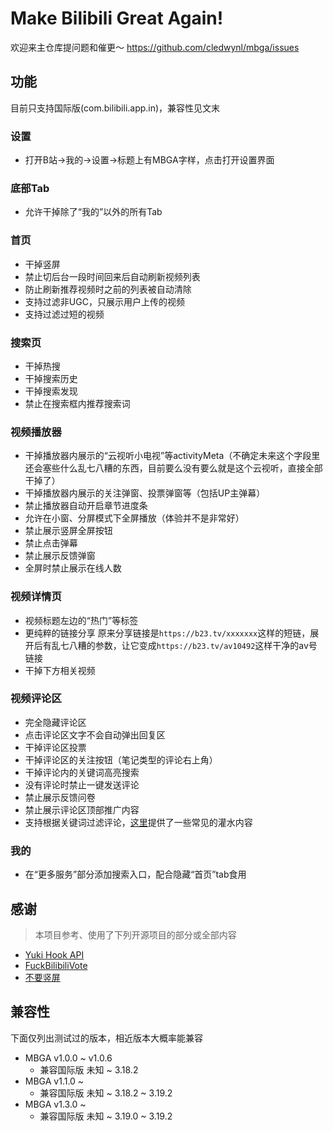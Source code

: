 # Make Bilibili Great Again!

欢迎来主仓库提问题和催更～ https://github.com/cledwynl/mbga/issues

## 功能

目前只支持国际版(com.bilibili.app.in)，兼容性见文末

### 设置

* 打开B站->我的->设置->标题上有MBGA字样，点击打开设置界面

### 底部Tab

* 允许干掉除了“我的”以外的所有Tab

### 首页

* 干掉竖屏
* 禁止切后台一段时间回来后自动刷新视频列表
* 防止刷新推荐视频时之前的列表被自动清除
* 支持过滤非UGC，只展示用户上传的视频
* 支持过滤过短的视频

### 搜索页

* 干掉热搜
* 干掉搜索历史
* 干掉搜索发现
* 禁止在搜索框内推荐搜索词

### 视频播放器

* 干掉播放器内展示的“云视听小电视”等activityMeta（不确定未来这个字段里还会塞些什么乱七八糟的东西，目前要么没有要么就是这个云视听，直接全部干掉了）
* 干掉播放器内展示的关注弹窗、投票弹窗等（包括UP主弹幕）
* 禁止播放器自动开启章节进度条
* 允许在小窗、分屏模式下全屏播放（体验并不是非常好）
* 禁止展示竖屏全屏按钮
* 禁止点击弹幕
* 禁止展示反馈弹窗
* 全屏时禁止展示在线人数

### 视频详情页

* 视频标题左边的“热门”等标签
* 更纯粹的链接分享
  原来分享链接是`https://b23.tv/xxxxxxx`这样的短链，展开后有乱七八糟的参数，让它变成`https://b23.tv/av10492`这样干净的av号链接
* 干掉下方相关视频

### 视频评论区

* 完全隐藏评论区
* 点击评论区文字不会自动弹出回复区
* 干掉评论区投票
* 干掉评论区的关注按钮（笔记类型的评论右上角）
* 干掉评论内的关键词高亮搜索
* 没有评论时禁止一键发送评论
* 禁止展示反馈问卷
* 禁止展示评论区顶部推广内容
* 支持根据关键词过滤评论，[这里](https://github.com/cledwynl/mbga/issues/79)提供了一些常见的灌水内容

### 我的

* 在“更多服务”部分添加搜索入口，配合隐藏“首页”tab食用

## 感谢

> 本项目参考、使用了下列开源项目的部分或全部内容

* [Yuki Hook API](https://github.com/HighCapable/YukiHookAPI)
* [FuckBilibiliVote](https://github.com/zerorooot/FuckBilibiliVote)
* [不要竖屏](https://github.com/WankkoRee/Portrait2Landscape)

## 兼容性

下面仅列出测试过的版本，相近版本大概率能兼容

* MBGA v1.0.0 ~ v1.0.6
  * 兼容国际版 未知 ~ 3.18.2
* MBGA v1.1.0 ~
  * 兼容国际版 未知 ~ 3.18.2 ~ 3.19.2
* MBGA v1.3.0 ~
  * 兼容国际版 未知 ~ 3.19.0 ~ 3.19.2
